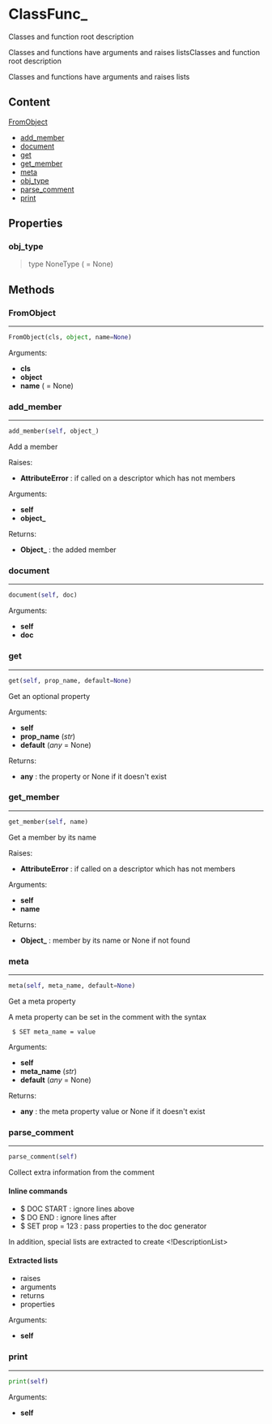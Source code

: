 # ClassFunc_

Classes and function root description

Classes and functions have arguments and raises listsClasses and function root description

Classes and functions have arguments and raises lists

## Content

[FromObject](#fromobject)
- [add_member](#add_member)
- [document](#document)
- [get](#get)
- [get_member](#get_member)
- [meta](#meta)
- [obj_type](#obj_type)
- [parse_comment](#parse_comment)
- [print](#print)



## Properties

### obj_type


> type NoneType ( = None)



## Methods

### FromObject

----------



``` python
FromObject(cls, object, name=None)
```



Arguments:
- **cls**
- **object**
- **name** ( = None)



### add_member

----------



``` python
add_member(self, object_)
```

Add a member

Raises:
- **AttributeError** : if called on a descriptor which has not members



Arguments:
- **self**
- **object_**



Returns:
- **Object_** : the added member



### document

----------



``` python
document(self, doc)
```



Arguments:
- **self**
- **doc**



### get

----------



``` python
get(self, prop_name, default=None)
```

Get an optional property

Arguments:
- **self**
- **prop_name** (_str_)
- **default** (_any_ = None)



Returns:
- **any** : the property or None if it doesn't exist



### get_member

----------



``` python
get_member(self, name)
```

Get a member by its name

Raises:
- **AttributeError** : if called on a descriptor which has not members



Arguments:
- **self**
- **name**



Returns:
- **Object_** : member by its name or None if not found



### meta

----------



``` python
meta(self, meta_name, default=None)
```

Get a meta property

A meta property can be set in the comment with the syntax
```
 $ SET meta_name = value
```

Arguments:
- **self**
- **meta_name** (_str_)
- **default** (_any_ = None)



Returns:
- **any** : the meta property value or None if it doesn't exist



### parse_comment

----------



``` python
parse_comment(self)
```

Collect extra information from the comment

#### Inline commands
- $ DOC START : ignore lines above
- $ DO END : ignore lines after
- $ SET prop = 123 : pass properties to the doc generator

In addition, special lists are extracted to create <!DescriptionList>

#### Extracted lists
- raises
- arguments
- returns
- properties

Arguments:
- **self**



### print

----------



``` python
print(self)
```



Arguments:
- **self**


